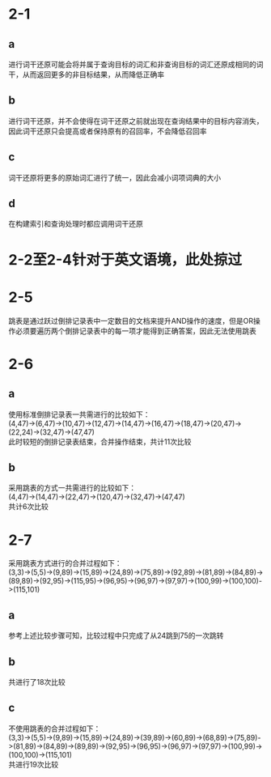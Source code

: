 # 2-1  
## a  
进行词干还原可能会将并属于查询目标的词汇和非查询目标的词汇还原成相同的词干，从而返回更多的非目标结果，从而降低正确率  
## b  
进行词干还原，并不会使得在词干还原之前就出现在查询结果中的目标内容消失，因此词干还原只会提高或者保持原有的召回率，不会降低召回率  
## c  
词干还原将更多的原始词汇进行了统一，因此会减小词项词典的大小  
## d  
在构建索引和查询处理时都应调用词干还原  
# 2-2至2-4针对于英文语境，此处掠过  
# 2-5  
跳表是通过跃过倒排记录表中一定数目的文档来提升AND操作的速度，但是OR操作必须要遍历两个倒排记录表中的每一项才能得到正确答案，因此无法使用跳表  
# 2-6  
## a  
使用标准倒排记录表一共需进行的比较如下：  
(4,47)->(6,47)->(10,47)->(12,47)->(14,47)->(16,47)->(18,47)->(20,47)->(22,24)->(32,47)->(47,47)  
此时较短的倒排记录表结束，合并操作结束，共计11次比较  
## b  
采用跳表的方式一共需进行的比较如下：  
(4,47)->(14,47)->(22,47)->(120,47)->(32,47)->(47,47)  
共计6次比较  
# 2-7  
采用跳表方式进行的合并过程如下：  
(3,3)->(5,5)->(9,89)->(15,89)->(24,89)->(75,89)->(92,89)->(81,89)->(84,89)->(89,89)->(92,95)->(115,95)->(96,95)->(96,97)->(97,97)->(100,99)->(100,100)->(115,101)  
## a  
参考上述比较步骤可知，比较过程中只完成了从24跳到75的一次跳转  
## b  
共进行了18次比较  
## c  
不使用跳表的合并过程如下：  
(3,3)->(5,5)->(9,89)->(15,89)->(24,89)->(39,89)->(60,89)->(68,89)->(75,89)->(81,89)->(84,89)->(89,89)->(92,95)->(96,95)->(96,97)->(97,97)->(100,99)->(100,100)->(115,101)  
共进行19次比较  
